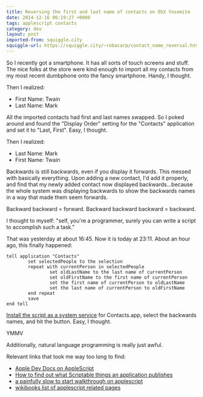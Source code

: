 ```yaml
---
title: Reversing the first and last name of contacts on OSX Yosemite
date: 2014-12-16 06:19:27 +0000
tags: applescript contacts
category: dev
layout: post
imported-from: squiggle.city
squiggle-url: https://squiggle.city/~robacarp/contact_name_reversal.html
---
```


<p>So I recently got a smartphone. It has all sorts of touch screens and stuff. The nice folks at the store were kind enough to import all my contacts from my most recent dumbphone onto the fancy smartphone. Handy, I thought.</p>

<p>Then I realized: </p>
<ul>
  <li>First Name: Twain</li>
  <li>Last Name: Mark</li>
</ul>

<p>All the imported contacts had first and last names swapped. So I poked around and found the "Display Order" setting for the "Contacts" application and set it to "Last, First". Easy, I thought.</p>

<p>Then I realized: </p>
<ul>
  <li>Last Name: Mark</li>
  <li>First Name: Twain</li>
</ul>

<p>Backwards is still backwards, even if you display it forwards. This messed with basically everything. Upon adding a new contact, I'd add it properly, and find that my newly added contact now displayed backwards...because the whole system was displaying backwards to show the backwards names in a way that made them seem forwards.</p>
<p>Backward backward = forward. Backward backward backward = backward.</p>

<p>I thought to myself: "self, you're a programmer, surely you can write a script to accomplish such a task."</p>

<p>That was yesterday at about 16:45. Now it is today at 23:11. About an hour ago, this finally happened: </p>

    tell application "Contacts"
            set selectedPeople to the selection
            repeat with currentPerson in selectedPeople
                    set oldLastName to the last name of currentPerson
                    set oldFirstName to the first name of currentPerson
                    set the first name of currentPerson to oldLastName
                    set the last name of currentPerson to oldFirstName
            end repeat
            save
    end tell

<p><a href="http://www.automatedworkflows.com/2011/05/22/creating-applescript-services-in-mac-os-x/">Install the script as a system service</a> for Contacts.app, select the backwards names, and hit the button. Easy, I thought.</p>
<p>YMMV</p>
<p>Additionally, natural language programming is really just awful.</p>
<p>Relevant links that took me way too long to find:</p>
<ul>
  <li><a href="https://developer.apple.com/library/mac/documentation/AppleScript/Conceptual/AppleScriptLangGuide/introduction/ASLR_intro.html#//apple_ref/doc/uid/TP40000983-CH208-SW1">Apple Dev Docs on AppleScript</a></li>
  <li><a href="https://developer.apple.com/library/mac/documentation/AppleScript/Conceptual/AppleScriptX/Concepts/work_with_as.html#//apple_ref/doc/uid/TP40001568-1153006">How to find out what Scriptable things an application publishes</a></li>
  <li><a href="http://macosxautomation.com/applescript/firsttutorial/index.html">a painfully slow to start walkthrough on applescript</a></li>
  <li><a href="http://en.wikibooks.org/wiki/AppleScript_Programming">wikibooks list of applescript related pages</a></li>
</ul>
